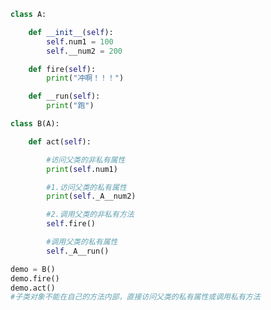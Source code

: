 
<BlogInfo id="734" title="7.父类的私有属性和私有方法" author="白日梦想猿" pv=0 read_times=0 pre_cost_time=0分22秒 category="面向对象的特性" tag_list="['面向对象的特性']" create_time="2020.02.26 16:38:47" update_time="2022.03.26 10:57:56" />

```python
class A:

    def __init__(self):
        self.num1 = 100
        self.__num2 = 200

    def fire(self):
        print("冲啊！！！")

    def __run(self):
        print("跑")

class B(A):

    def act(self):

        #访问父类的非私有属性
        print(self.num1)

        #1.访问父类的私有属性
        print(self._A__num2)

        #2.调用父类的非私有方法
        self.fire()

        #调用父类的私有属性
        self._A__run()

demo = B()
demo.fire()
demo.act()
#子类对象不能在自己的方法内部，直接访问父类的私有属性或调用私有方法

```
